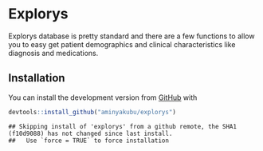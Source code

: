 
# Explorys

Explorys database is pretty standard and there are a few functions to
allow you to easy get patient demographics and clinical characteristics
like diagnosis and medications.

## Installation

You can install the development version from
[GitHub](https://github.com/)
    with

``` r
devtools::install_github("aminyakubu/explorys")
```

    ## Skipping install of 'explorys' from a github remote, the SHA1 (f10d9088) has not changed since last install.
    ##   Use `force = TRUE` to force installation
